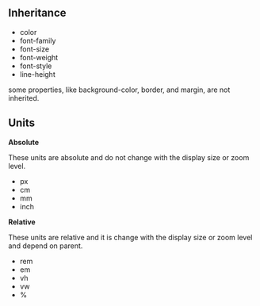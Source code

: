 ## Inheritance

- color
- font-family
- font-size
- font-weight
- font-style
- line-height

some properties, like background-color, border, and margin, are not inherited.

## Units

**Absolute**

These units are absolute and do not change with the display size or zoom level. 

- px
- cm
- mm
- inch

**Relative**

These units are relative and it is change with the display size or zoom level and depend on parent.

- rem
- em
- vh
- vw
- %